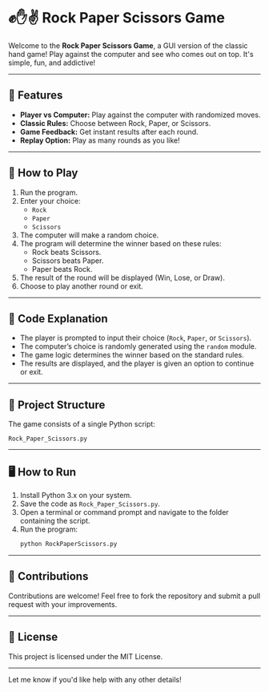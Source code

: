 # ✊✋✌️ Rock Paper Scissors Game  

Welcome to the **Rock Paper Scissors Game**, a GUI version of the classic hand game! Play against the computer and see who comes out on top. It's simple, fun, and addictive!  

---

## 📝 **Features**  
- **Player vs Computer:** Play against the computer with randomized moves.  
- **Classic Rules:** Choose between Rock, Paper, or Scissors.  
- **Game Feedback:** Get instant results after each round.  
- **Replay Option:** Play as many rounds as you like!  

---

## 🚀 **How to Play**  
1. Run the program.  
2. Enter your choice:  
   - `Rock`  
   - `Paper`  
   - `Scissors`  
3. The computer will make a random choice.  
4. The program will determine the winner based on these rules:  
   - Rock beats Scissors.  
   - Scissors beats Paper.  
   - Paper beats Rock.  
5. The result of the round will be displayed (Win, Lose, or Draw).  
6. Choose to play another round or exit.  

---

## 🧩 **Code Explanation**  
- The player is prompted to input their choice (`Rock`, `Paper`, or `Scissors`).  
- The computer’s choice is randomly generated using the `random` module.  
- The game logic determines the winner based on the standard rules.  
- The results are displayed, and the player is given an option to continue or exit.  

---

## 📂 **Project Structure**  
The game consists of a single Python script:  

```
Rock_Paper_Scissors.py  
```

---

## 🖥️ **How to Run**  
1. Install Python 3.x on your system.  
2. Save the code as `Rock_Paper_Scissors.py`.  
3. Open a terminal or command prompt and navigate to the folder containing the script.  
4. Run the program:  
   ```bash  
   python RockPaperScissors.py  
   ```  

---

## 🤝 **Contributions**  
Contributions are welcome! Feel free to fork the repository and submit a pull request with your improvements.  

---

## 📜 **License**  
This project is licensed under the MIT License.  

---

Let me know if you'd like help with any other details!
